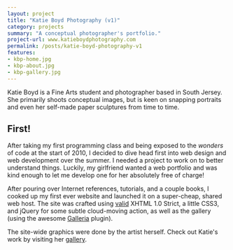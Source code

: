 ```yaml
---
layout: project
title: "Katie Boyd Photography (v1)"
category: projects
summary: "A conceptual photographer's portfolio."
project-url: www.katieboydphotography.com
permalink: /posts/katie-boyd-photography-v1
features:
- kbp-home.jpg
- kbp-about.jpg
- kbp-gallery.jpg
---
```


Katie Boyd is a Fine Arts student and photographer based in South Jersey. She primarily shoots conceptual images, but is keen on snapping portraits and even her self-made paper sculptures from time to time.

## First!

After taking my first programming class and being exposed to the _wonders_ of code at the start of 2010, I decided to dive head first into web design and web development over the summer. I needed a project to work on to better understand things. Luckily, my girlfriend wanted a web portfolio and was kind enough to let me develop one for her absolutely free of charge!

After pouring over Internet references, tutorials, and a couple books, I cooked up my first ever website and launched it on a super-cheap, shared web host. The site was crafted using [valid](http://validator.w3.org/check?uri=http%3A%2F%2Fkatieboydphotography.com%2F) XHTML 1.0 Strict, a little CSS3, and jQuery for some subtle cloud-moving action, as well as the gallery (using the awesome [Galleria](http://galleria.io/) plugin). 

The site-wide graphics were done by the artist herself. Check out Katie's work by visiting her [gallery](http://katieboydphotography.com/conceptual.html).